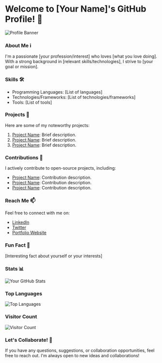 # Welcome to [Your Name]'s GitHub Profile! 👋

![Profile Banner](https://placeimg.com/800/200/tech)

### About Me ℹ️
I'm a passionate [your profession/interest] who loves [what you love doing]. With a strong background in [relevant skills/technologies], I strive to [your goal or mission].

### Skills 🛠️
- Programming Languages: [List of languages]
- Technologies/Frameworks: [List of technologies/frameworks]
- Tools: [List of tools]

### Projects 🚀
Here are some of my noteworthy projects:
1. [Project Name](link): Brief description.
2. [Project Name](link): Brief description.
3. [Project Name](link): Brief description.

### Contributions 💼
I actively contribute to open-source projects, including:
- [Project Name](link): Contribution description.
- [Project Name](link): Contribution description.
- [Project Name](link): Contribution description.

### Reach Me 📫
Feel free to connect with me on:
- [LinkedIn](link)
- [Twitter](link)
- [Portfolio Website](link)

### Fun Fact 🎉
[Interesting fact about yourself or your interests]

### Stats 📊
![Your GitHub Stats](https://github-readme-stats.vercel.app/api?username=yourusername&show_icons=true&theme=dark)

### Top Languages
![Top Languages](https://github-readme-stats.vercel.app/api/top-langs/?username=yourusername&layout=compact&theme=dark)

### Visitor Count
![Visitor Count](https://profile-counter.glitch.me/yourusername/count.svg)

### Let's Collaborate! 🤝
If you have any questions, suggestions, or collaboration opportunities, feel free to reach out. I'm always open to new ideas and collaborations!

